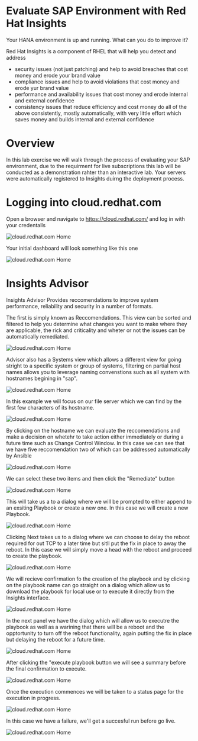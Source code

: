 Evaluate SAP Environment with Red Hat Insights
==============================================

Your HANA environment is up and running. What can you do to improve it?

Red Hat Insights is a component of RHEL that will help you detect and address 
- security issues (not just patching) and help to avoid breaches that cost money and erode your brand value 
- compliance issues and help to avoid violations that cost money and erode yur brand value 
- performance and availability issues that cost money and erode internal and external confidence
- consistency issues that reduce efficiency and cost money
do all of the above consistently, mostly automatically, with very little effort which saves money and builds internal and external confidence

Overview
========

In this lab exercise we will walk through the process of evaluating your SAP environment, due to the requirment for live subscriptions this lab will be conducted as a demonstration rahter than an interactive lab. Your servers were automatically registered to Insights duirng the deployment process. 

Logging into cloud.redhat.com
=============================

Open a browser and navigate to https://cloud.redhat.com/ and log in with your credentails


![cloud.redhat.com Home](images/3-lab-cloud-home.png)


Your initial dashboard will look something like this one


![cloud.redhat.com Home](images/3-insights-dashboard.png)


Insights Advisor 
================

Insights Advisor Provides reccomendations to improve system performance, reliability and security in a number of formats.

The first is simply known as Reccomendations. This view can be sorted and filtered to help you determine what changes you want to make where they are applicable, the rick and criticality and wheter or not the issues can be automatically remediated.


![cloud.redhat.com Home](images/3-insights-advisor-reccomendations-main.png)


Advisor also has a Systems view which allows a different view for going stright to a specific system or group of systems, filtering on partial host names allows you to leverage naming convenstions such as all system with hostnames begining in "sap".


![cloud.redhat.com Home](images/3-insights-advisor-systems.png)


In this example we will focus on our file server which we can find by the first few characters of its hostname.


![cloud.redhat.com Home](images/3-insights-advisor-systems-single-system.png)


By clicking on the hostname we can evaluate the reccomendations and make a decision on whetehr to take action either immediately or during a future time such as Change Control Window. In this case we can see that we have five reccomendation two of which can be addressed automatically by Ansible


![cloud.redhat.com Home](images/3-insights-advisor-reccomendations.png)


We can select these two items and then click the "Remediate" button


![cloud.redhat.com Home](images/3-insights-advisor-remediation-1.png)


This will take us a to a dialog where we will be prompted to either append to an exsiting Playbook or create a new one. In this case we will create a new Playbook.


![cloud.redhat.com Home](images/3-insights-advisor-remediation-2.png)


Clicking Next takes us to a dialog where we can choose to delay the reboot required for out TCP to a later time but sitll put the fix in place to away the reboot. In this case we will simply move a head with the reboot and proceed to create the playbook.


![cloud.redhat.com Home](images/3-insights-advisor-remediation-3.png)


We will recieve confirmation fo the creation of the playbook and by clicking on the playbook name can go straight on a dialog which allow us to download the playbook for local use or to execute it directly from the Insights interface.


![cloud.redhat.com Home](images/3-insights-advisor-remediation-4.png)


In the next panel we have the dialog which will allow us to executre the playbook as well as a warining that there will be a reboot and the opptortunity to turn off the reboot functionality, again putting the fix in place but delaying the reboot for a future time.


![cloud.redhat.com Home](images/3-insights-advisor-remediation-5.png)


After clicking the "execute playbook button we will see a summary before the final confirmation to execute.


![cloud.redhat.com Home](images/3-insights-advisor-remediation-6.png)


Once the execution commences we will be taken to a status page for the execution in progress.


![cloud.redhat.com Home](images/3-insights-advisor-remediation-7.png)


In this case we have a failure, we'll get a succesful run before go live.


![cloud.redhat.com Home](images/3-insights-advisor-remediation-8.png)




